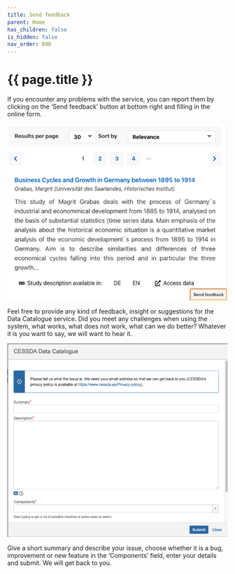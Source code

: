 ```yaml
---
title: Send feedback
parent: Home
has_children: false
is_hidden: false
nav_order: 090
---
```


# {{ page.title }}

If you encounter any problems with the service, you can report them by clicking on the ‘Send feedback’
button at bottom right and filling in the online form.

![Send feedback tab](images/send-feedback-tab.png "Send feedback tab")

Feel free to provide any kind of feedback, insight or suggestions for the Data Catalogue service.
Did you meet any challenges when using the system, what works, what does not work, what can we do better?
Whatever it is you want to say, we will want to hear it.

![Send feedback form](images/send-feedback-form.png "Send feedback form")

Give a short summary and describe your issue, choose whether it is a bug,
improvement or new feature in the ‘Components’ field, enter your details and submit.
We will get back to you.
